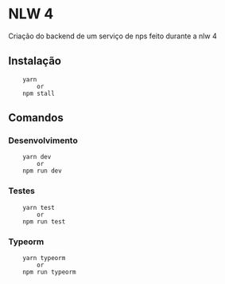 # NLW 4
Criação do backend de um serviço de nps feito durante a nlw 4

## Instalação

```
    yarn
        or
    npm stall
```

## Comandos

### Desenvolvimento
```
    yarn dev
        or
    npm run dev
```
### Testes
```
    yarn test
        or
    npm run test
```
### Typeorm
```
    yarn typeorm
        or
    npm run typeorm
```
